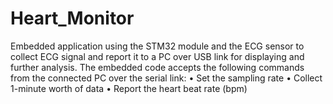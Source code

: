 # Heart_Monitor
Embedded application using the STM32 module and the ECG sensor to collect ECG signal
and report it to a PC over USB link for displaying and further analysis. The embedded code accepts the
following commands from the connected PC over the serial link:
• Set the sampling rate
• Collect 1-minute worth of data
• Report the heart beat rate (bpm)
